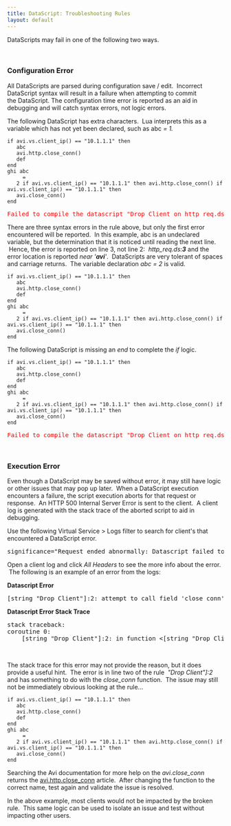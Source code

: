```yaml
---
title: DataScript: Troubleshooting Rules
layout: default
---
```

DataScripts may fail in one of the following two ways.

 

### Configuration Error

All DataScripts are parsed during configuration save / edit.  Incorrect DataScript syntax will result in a failure when attempting to commit the DataScript. The configuration time error is reported as an aid in debugging and will catch syntax errors, not logic errors.

The following DataScript has extra characters.  Lua interprets this as a variable which has not yet been declared, such as abc *= 1.*
<pre><code class="language-lua">if avi.vs.client_ip() == "10.1.1.1" then
   abc
   avi.http.close_conn()
   def
end
ghi abc
     =
   2 if avi.vs.client_ip() == "10.1.1.1" then avi.http.close_conn() if avi.vs.client_ip() == "10.1.1.1" then
   avi.close_conn()
end</code></pre>

<pre crayon="false" class=""><span style="color: #ff0000;">Failed to compile the datascript "Drop_Client_on_http_req.ds": luac: Drop_Client_on_http_req.ds:3: '=' expected near 'avi'</span></pre>

There are three syntax errors in the rule above, but only the first error encountered will be reported.  In this example, abc is an undeclared variable, but the determination that it is noticed until reading the next line.  Hence, the error is reported on line 3, not line 2:  *http_req.ds:**3*** and the error location is reported *near '**avi**'*.  DataScripts are very tolerant of spaces and carriage returns.  The variable declaration *abc = 2* is valid.

<pre><code class="language-lua">if avi.vs.client_ip() == "10.1.1.1" then
   abc
   avi.http.close_conn()
   def
end
ghi abc
     =
   2 if avi.vs.client_ip() == "10.1.1.1" then avi.http.close_conn() if avi.vs.client_ip() == "10.1.1.1" then
   avi.close_conn()
end</code></pre>

The following DataScript is missing an *end* to complete the *if* logic.

<pre><code class="language-lua">if avi.vs.client_ip() == "10.1.1.1" then
   abc
   avi.http.close_conn()
   def
end
ghi abc
     =
   2 if avi.vs.client_ip() == "10.1.1.1" then avi.http.close_conn() if avi.vs.client_ip() == "10.1.1.1" then
   avi.close_conn()
end</code></pre>

<pre crayon="false" class=""><span style="color: #ff0000;">Failed to compile the datascript "Drop_Client_on_http_req.ds": luac: Drop_Client_on_http_req.ds:1: 'end' expected near '&lt;eof&gt;'</span></pre>

 

### Execution Error

Even though a DataScript may be saved without error, it may still have logic or other issues that may pop up later.  When a DataScript execution encounters a failure, the script execution aborts for that request or response.  An HTTP 500 Internal Server Error is sent to the client.  A client log is generated with the stack trace of the aborted script to aid in debugging.

Use the following Virtual Service > Logs filter to search for client's that encountered a DataScript error.
<pre crayon="false" class="">significance="Request ended abnormally: Datascript failed to execute"</pre>

Open a client log and click *All Headers* to see the more info about the error.  The following is an example of an error from the logs:

**Datascript Error**
<pre crayon="false" class="ng-binding">[string "Drop Client"]:2: attempt to call field 'close_conn' (a nil value)</pre>

**Datascript Error Stack Trace**

<pre crayon="false" class="ng-binding">stack traceback:
coroutine 0:
	[string "Drop Client"]:2: in function &lt;[string "Drop Client"]:1&gt;</pre>

 

The stack trace for this error may not provide the reason, but it does provide a useful hint.  The error is in line two of the rule  *"Drop Client"]:2* and has something to do with the *close_conn* function.  The issue may still not be immediately obvious looking at the rule...
<pre><code class="language-lua">if avi.vs.client_ip() == "10.1.1.1" then
   abc
   avi.http.close_conn()
   def
end
ghi abc
     =
   2 if avi.vs.client_ip() == "10.1.1.1" then avi.http.close_conn() if avi.vs.client_ip() == "10.1.1.1" then
   avi.close_conn()
end</code></pre>

Searching the Avi documentation for more help on the *avi.close_conn* returns the <a href="/2015/12/09/datascript-avi-http-close_conn/">avi.http.close_conn</a> article.  After changing the function to the correct name, test again and validate the issue is resolved.

In the above example, most clients would not be impacted by the broken rule.  This same logic can be used to isolate an issue and test without impacting other users.